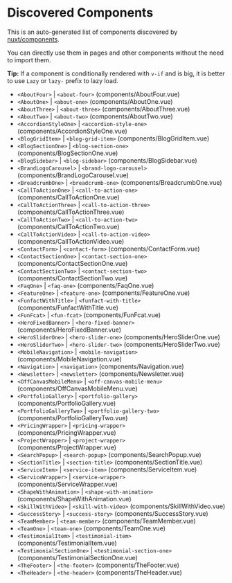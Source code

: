 # Discovered Components

This is an auto-generated list of components discovered by [nuxt/components](https://github.com/nuxt/components).

You can directly use them in pages and other components without the need to import them.

**Tip:** If a component is conditionally rendered with `v-if` and is big, it is better to use `Lazy` or `lazy-` prefix to lazy load.

- `<AboutFour>` | `<about-four>` (components/AboutFour.vue)
- `<AboutOne>` | `<about-one>` (components/AboutOne.vue)
- `<AboutThree>` | `<about-three>` (components/AboutThree.vue)
- `<AboutTwo>` | `<about-two>` (components/AboutTwo.vue)
- `<AccordionStyleOne>` | `<accordion-style-one>` (components/AccordionStyleOne.vue)
- `<BlogGridItem>` | `<blog-grid-item>` (components/BlogGridItem.vue)
- `<BlogSectionOne>` | `<blog-section-one>` (components/BlogSectionOne.vue)
- `<BlogSidebar>` | `<blog-sidebar>` (components/BlogSidebar.vue)
- `<BrandLogoCarousel>` | `<brand-logo-carousel>` (components/BrandLogoCarousel.vue)
- `<BreadcrumbOne>` | `<breadcrumb-one>` (components/BreadcrumbOne.vue)
- `<CallToActionOne>` | `<call-to-action-one>` (components/CallToActionOne.vue)
- `<CallToActionThree>` | `<call-to-action-three>` (components/CallToActionThree.vue)
- `<CallToActionTwo>` | `<call-to-action-two>` (components/CallToActionTwo.vue)
- `<CallToActionVideo>` | `<call-to-action-video>` (components/CallToActionVideo.vue)
- `<ContactForm>` | `<contact-form>` (components/ContactForm.vue)
- `<ContactSectionOne>` | `<contact-section-one>` (components/ContactSectionOne.vue)
- `<ContactSectionTwo>` | `<contact-section-two>` (components/ContactSectionTwo.vue)
- `<FaqOne>` | `<faq-one>` (components/FaqOne.vue)
- `<FeatureOne>` | `<feature-one>` (components/FeatureOne.vue)
- `<FunfactWithTitle>` | `<funfact-with-title>` (components/FunfactWithTitle.vue)
- `<FunFcat>` | `<fun-fcat>` (components/FunFcat.vue)
- `<HeroFixedBanner>` | `<hero-fixed-banner>` (components/HeroFixedBanner.vue)
- `<HeroSliderOne>` | `<hero-slider-one>` (components/HeroSliderOne.vue)
- `<HeroSliderTwo>` | `<hero-slider-two>` (components/HeroSliderTwo.vue)
- `<MobileNavigation>` | `<mobile-navigation>` (components/MobileNavigation.vue)
- `<Navigation>` | `<navigation>` (components/Navigation.vue)
- `<Newsletter>` | `<newsletter>` (components/Newsletter.vue)
- `<OffCanvasMobileMenu>` | `<off-canvas-mobile-menu>` (components/OffCanvasMobileMenu.vue)
- `<PortfolioGallery>` | `<portfolio-gallery>` (components/PortfolioGallery.vue)
- `<PortfolioGalleryTwo>` | `<portfolio-gallery-two>` (components/PortfolioGalleryTwo.vue)
- `<PricingWrapper>` | `<pricing-wrapper>` (components/PricingWrapper.vue)
- `<ProjectWrapper>` | `<project-wrapper>` (components/ProjectWrapper.vue)
- `<SearchPopup>` | `<search-popup>` (components/SearchPopup.vue)
- `<SectionTitle>` | `<section-title>` (components/SectionTitle.vue)
- `<ServiceItem>` | `<service-item>` (components/ServiceItem.vue)
- `<ServiceWrapper>` | `<service-wrapper>` (components/ServiceWrapper.vue)
- `<ShapeWithAnimation>` | `<shape-with-animation>` (components/ShapeWithAnimation.vue)
- `<SkillWithVideo>` | `<skill-with-video>` (components/SkillWithVideo.vue)
- `<SuccessStory>` | `<success-story>` (components/SuccessStory.vue)
- `<TeamMember>` | `<team-member>` (components/TeamMember.vue)
- `<TeamOne>` | `<team-one>` (components/TeamOne.vue)
- `<TestimonialItem>` | `<testimonial-item>` (components/TestimonialItem.vue)
- `<TestimonialSectionOne>` | `<testimonial-section-one>` (components/TestimonialSectionOne.vue)
- `<TheFooter>` | `<the-footer>` (components/TheFooter.vue)
- `<TheHeader>` | `<the-header>` (components/TheHeader.vue)
